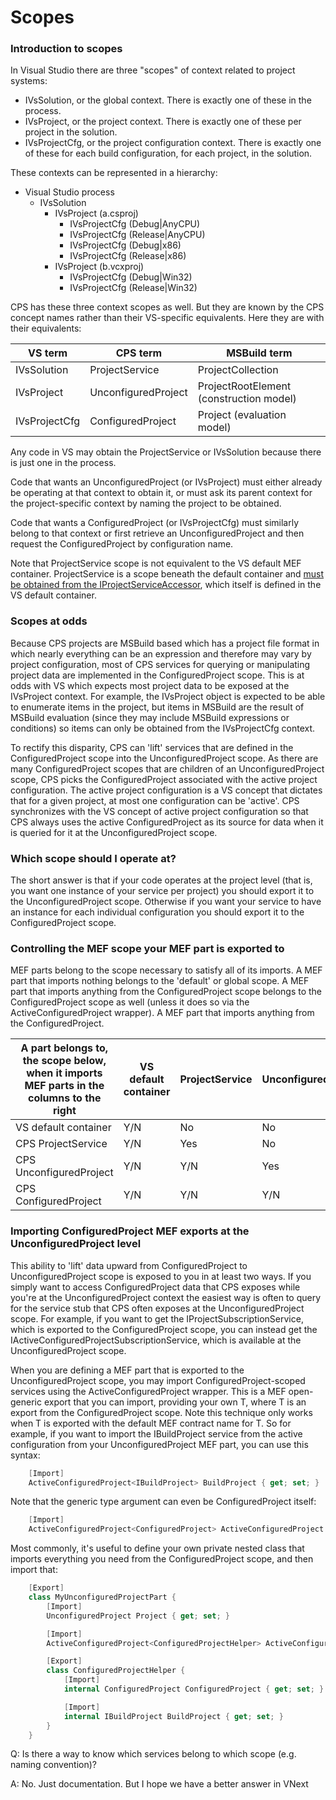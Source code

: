Scopes
======

### Introduction to scopes

In Visual Studio there are three "scopes" of context related to project
systems:

- IVsSolution, or the global context. There is exactly one of these in the process.
- IVsProject, or the project context. There is exactly one of these per project in the solution.
- IVsProjectCfg, or the project configuration context. There is exactly one of these for each build configuration, for each project, in the solution.

These contexts can be represented in a hierarchy:

- Visual Studio process
  - IVsSolution 
    - IVsProject (a.csproj)
      - IVsProjectCfg (Debug|AnyCPU)
      - IVsProjectCfg (Release|AnyCPU)
      - IVsProjectCfg (Debug|x86)
      - IVsProjectCfg (Release|x86)
    - IVsProject (b.vcxproj)
      - IVsProjectCfg (Debug|Win32)
      - IVsProjectCfg (Release|Win32)
                
CPS has these three context scopes as well. But they are known by the CPS
concept names rather than their VS-specific equivalents. Here they are
with their equivalents:

| VS term       | CPS term            | MSBuild term                            |
|---------------|---------------------|-----------------------------------------|
| IVsSolution   | ProjectService      | ProjectCollection                       |
| IVsProject    | UnconfiguredProject | ProjectRootElement (construction model) |
| IVsProjectCfg | ConfiguredProject   | Project (evaluation model)              |

Any code in VS may obtain the ProjectService or IVsSolution because there
is just one in the process. 

Code that wants an UnconfiguredProject (or IVsProject) must either already
be operating at that context to obtain it, or must ask its parent context
for the project-specific context by naming the project to be obtained.

Code that wants a ConfiguredProject (or IVsProjectCfg) must similarly
belong to that context or first retrieve an UnconfiguredProject and then
request the ConfiguredProject by configuration name.


Note that ProjectService scope is not equivalent to the VS default MEF container.
ProjectService is a scope beneath the default container and [must be obtained from the
IProjectServiceAccessor](onenote:Documentation.one#Obtaining%20the%20ProjectService&section-id={768BD288-CDB5-4DCE-83D2-FC3994703CEA}&page-id={213C67CF-0707-470E-903D-1451517B2F73}&base-path=http://devdiv/sites/vspe/prjbld/OneNote/TeamInfo/CPS),
which itself is defined in the VS default container.

### Scopes at odds

Because CPS projects are MSBuild based which has a project file format
in which nearly everything can be an expression and therefore may vary by
project configuration, most of CPS services for querying or manipulating
project data are implemented in the ConfiguredProject scope. This is
at odds with VS which expects most project data to be exposed at the
IVsProject context. For example, the IVsProject object is expected to
be able to enumerate items in the project, but items in MSBuild are the
result of MSBuild evaluation (since they may include MSBuild expressions or
conditions) so items can only be obtained from the IVsProjectCfg context. 

To rectify this disparity, CPS can 'lift' services that are defined in the
ConfiguredProject scope into the UnconfiguredProject scope. As there are
many ConfiguredProject scopes that are children of an UnconfiguredProject
scope, CPS picks the ConfiguredProject associated with the active project
configuration. The active project configuration is a VS concept that dictates
that for a given project, at most one configuration can be 'active'. CPS
synchronizes with the VS concept of active project configuration so that
CPS always uses the active ConfiguredProject as its source for data when
it is queried for it at the UnconfiguredProject scope.

### Which scope should I operate at?

The short answer is that if your code operates at the project level (that
is, you want one instance of your service per project) you should export
it to the UnconfiguredProject scope. Otherwise if you want your service
to have an instance for each individual configuration you should export
it to the ConfiguredProject scope.


### Controlling the MEF scope your MEF part is exported to

MEF parts belong to the scope necessary to satisfy all of its imports. A MEF
part that imports nothing belongs to the 'default' or global scope. A MEF part
that imports anything from the ConfiguredProject scope belongs to the
ConfiguredProject scope as well (unless it does so via the
ActiveConfiguredProject<T> wrapper). A MEF part that imports anything from
the ConfiguredProject.

| A part belongs to, the scope below, when it imports MEF parts in the columns to the right | VS default container | ProjectService | UnconfiguredProject | ConfiguredProject |
|-------------------------------------------------------------------------------------------|----------------------|----------------|---------------------|-------------------|
| VS default container                                                                      | Y/N                  | No             | No                  | No                |
| CPS ProjectService                                                                        | Y/N                  | Yes            | No                  | No                |
| CPS UnconfiguredProject                                                                   | Y/N                  | Y/N            | Yes                 | No                |
| CPS ConfiguredProject                                                                     | Y/N                  | Y/N            | Y/N                 | Yes               |

### Importing ConfiguredProject MEF exports at the UnconfiguredProject level

This ability to 'lift' data upward from ConfiguredProject to UnconfiguredProject
scope is exposed to you in at least two ways. If you simply want to access
ConfiguredProject data that CPS exposes while you're at the UnconfiguredProject
context the easiest way is often to query for the service stub that CPS often
exposes at the UnconfiguredProject scope. For example, if you want to get
the IProjectSubscriptionService, which is exported to the ConfiguredProject
scope, you can instead get the IActiveConfiguredProjectSubscriptionService,
which is available at the UnconfiguredProject scope.

When you are defining a MEF part that is exported to the UnconfiguredProject
scope, you may import ConfiguredProject-scoped services using the
ActiveConfiguredProject<T> wrapper. This is a MEF open-generic export
that you can import, providing your own T, where T is an export from the
ConfiguredProject scope. Note this technique only works when T is exported
with the default MEF contract name for T.  So for example, if you want to
import the IBuildProject service from the active configuration from your
UnconfiguredProject MEF part, you can use this syntax:

```csharp
    [Import]
    ActiveConfiguredProject<IBuildProject> BuildProject { get; set; }
```

Note that the generic type argument can even be ConfiguredProject itself:

```csharp
    [Import]
    ActiveConfiguredProject<ConfiguredProject> ActiveConfiguredProject { get; set; }
```

Most commonly, it's useful to define your own private nested class that
imports everything you need from the ConfiguredProject scope, and then
import that:

```csharp
    [Export]
    class MyUnconfiguredProjectPart {
        [Import]
        UnconfiguredProject Project { get; set; }

        [Import]
        ActiveConfiguredProject<ConfiguredProjectHelper> ActiveConfigurationExports { get; set; }

        [Export]
        class ConfiguredProjectHelper {
            [Import]
            internal ConfiguredProject ConfiguredProject { get; set; }

            [Import]
            internal IBuildProject BuildProject { get; set; }
        }
    }
```

Q: Is there a way to know which services belong to which scope (e.g. naming
convention)?

A: No. Just documentation. But I hope we have a better answer in VNext

